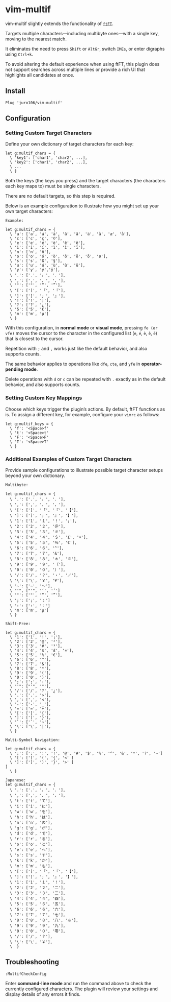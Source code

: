 # vim-multif 

vim-multif slightly extends the functionality of [`ftFT`](https://github.com/vim/vim/blob/0d76683e094c6cac2e879601aff3acf1163cbe0b/runtime/doc/motion.txt#L254-L262).

Targets multiple characters—including multibyte ones—with a single key, moving to the nearest match. 

It eliminates the need to press `Shift` or `AltGr`, switch `IMEs`, or enter digraphs using `Ctrl+k`.

To avoid altering the default experience when using ftFT, this plugin does not support searches across multiple lines or provide a rich UI that highlights all candidates at once.

## Install

```
Plug 'juro106/vim-multif'
```

## Configuration



### Setting Custom Target Characters

Define your own dictionary of target characters for each key:

```
let g:multif_chars = { 
  \ 'key1': ['char1', 'char2', ...],
  \ 'key2': ['char1', 'char2', ...],
  \ ...
  \ }
```

Both the keys (the keys you press) and the target characters (the characters each key maps to) must be single characters.

There are no default targets, so this step is required.

Below is an example configuration to illustrate how you might set up your own target characters:

```
Example:

let g:multif_chars = {
  \ 'a': ['a', 'á', 'à', 'â', 'ã', 'ä', 'å', 'æ', 'å'],
  \ 'c': ['c', 'ç', '©'],
  \ 'e': ['e', 'é', 'è', 'ê', 'ë'],
  \ 'i': ['i', 'í', 'ì', 'î', 'ï'],
  \ 'n': ['n', 'ñ'],
  \ 'o': ['o', 'ó', 'ò', 'ô', 'ö', 'õ', 'ø'],
  \ 's': ['s', 'ß', '§'],
  \ 'u': ['u', 'ú', 'ù', 'û', 'ü'],
  \ 'y': ['y', 'ý','ÿ'],
  \ '.': ['.', '。', '．'],
  \ ',': [',', '、', '，'],
  \ '"': ['"', '“', '”'],
  \ '[': ['[', '「', '『'],
  \ ']': [']', '」', '』'],
  \ '!': ['!', '¡'],
  \ '?': ['?', '¿'],
  \ '5': ['5', '€'],
  \ 'm': ['m', 'μ']
  \ }
```

With this configuration, in **normal mode** or **visual mode**, pressing `fe (or vfe)` moves the cursor to the character in the configured list (`e`, `é`, `è`, `ê`, `ë`) that is closest to the cursor.

Repetition with `;` and `,` works just like the default behavior, and also supports counts.

The same behavior applies to operations like `dfe`, `cte`, and `yfe` in **operator-pending mode**.

Delete operations with `d` or `c` can be repeated with `.` exactly as in the default behavior, and also supports counts.

### Setting Custom Key Mappings

Choose which keys trigger the plugin’s actions. By default, ftFT functions as is. To assign a different key, for example, configure your `vimrc` as follows:

```
let g:multif_keys = {
  \ 'f': '<Space>f'
  \ 't': '<Space>t'
  \ 'F': '<Space>F'
  \ 'T': '<Space>T'
  \ }
```

### Additional Examples of Custom Target Characters

Provide sample configurations to illustrate possible target character setups beyond your own dictionary.

```
Multibyte:

let g:multif_chars = {
  \ '.': ['.', '。', '．'],
  \ ',': [',', '、', '，'],
  \ '[': ['[', '「', '『', '【'],
  \ ']': [']', '」', '』', '】'],
  \ '1': ['1', '１', '！', '¡'],
  \ '2': ['2', '２', '＠'],
  \ '3': ['3', '３', '＃'],
  \ '4': ['4', '４', '＄', '£', '¤'],
  \ '5': ['5', '５', '％', '€'],
  \ '6': ['6', '６', '^'],
  \ '7': ['7', '７', '&'],
  \ '8': ['8', '８', '＊', '※'],
  \ '9': ['9', '９', '（'],
  \ '0': ['0', '０', '）'],
  \ '/': ['/', '？', '・', '／'],
  \ '\': ['\', '￥', '¥'],
  \ '~': ['~', '〜'],
  \ "'", ["'", '‘', '’']
  \ '"': ['"', '“', '”'],
  \ ';': [';', '；']
  \ ':': [':', '：']
  \ 'm': ['m', 'μ']
  \ }
```

```
Shift-Free:

let g:multif_chars = {
  \ '1': ['1', '!', '¡'],
  \ '2': ['2', '@', '²'],
  \ '3': ['3', '#', '³'],
  \ '4': ['4', '$', '£', '¤'],
  \ '5': ['5', '%', '€'],
  \ '6': ['6', '^'],
  \ '7': ['7', '&'],
  \ '8': ['8', '*'],
  \ '9': ['9', '('],
  \ '0': ['0', ')'],
  \ ';': [';', ':'],
  \ "'": ["'", '"'],
  \ '/': ['/', '?', '¿'],
  \ '.': ['.', '>'],
  \ ',': [',', '<'],
  \ '-': ['-', '_'],
  \ '=': ['=', '+'],
  \ '[': ['[', '{'],
  \ ']': [']', '}'],
  \ '`': ['`', '~'],
  \ '\': ['\', '|'],
  \ }
```

```
Multi-Symbol Navigation:

let g:multif_chars = {
  \ ';': [';', ':', '!', '@', '#', '$', '%', '^', '&', '*', '?', '~']
  \ '[': ['[', '(', '{', '<' ]
  \ ']': [']', ')', '}', '>' ]
]
  \ }
```

```
Japanese:
let g:multif_chars = {
  \ '.': ['.', '。', '．'],
  \ ',': [',', '、', '，'],
  \ 't': ['t', 'て'],
  \ 'i': ['i', 'に'],
  \ 'w': ['w', 'を'],
  \ 'h': ['h', 'は'],
  \ 'n': ['n', 'の'],
  \ 'g': ['g', 'が'],
  \ 'd': ['d', 'で'],
  \ 'r': ['r', 'る'],
  \ 'o': ['o', 'と'],
  \ 'e': ['e', 'へ'],
  \ 's': ['s', 'す'],
  \ 'k': ['k', 'か'],
  \ 'm': ['m', 'も'],
  \ '[': ['[', '「', '『', '【'],
  \ ']': [']', '」', '』', '】'],
  \ '1': ['1', '１', '！'],
  \ '2': ['2', '２', '二'],
  \ '3': ['3', '３', '三'],
  \ '4': ['4', '４', '四'],
  \ '5': ['5', '５', '五'],
  \ '6': ['6', '６', '六'],
  \ '7': ['7', '７', '七'],
  \ '8': ['8', '８', '八', '※'],
  \ '9': ['9', '９', '九'],
  \ '0': ['0', '０', '零'],
  \ '/': ['/', '？'],
  \ '\': ['\', '￥'],
  \  }
```

## Troubleshooting

```
:MultifCheckConfig
```

Enter **command-line mode** and run the command above to check the currently configured characters. The plugin will review your settings and display details of any errors it finds.
